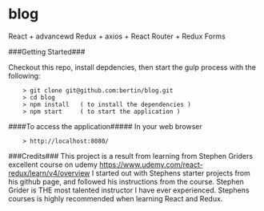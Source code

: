 # blog

React + advancewd Redux + axios + React Router + Redux Forms


###Getting Started###

Checkout this repo, install depdencies, then start the gulp process with the following:

```
	> git clone git@github.com:bertin/blog.git
	> cd blog
	> npm install	( to install the dependencies )
	> npm start		( to start the application )
```

####To access the application#####
In your web browser
```
	> http://localhost:8080/
```

###Credits###
This project is a result from learning from Stephen Griders excellent course on udemy https://www.udemy.com/react-redux/learn/v4/overview
I started out with Stephens starter projects from his github page, and followed his instructions from the course.
Stephen Grider is THE most talented instructor I have ever experienced. 
Stephens courses is highly recommended when learning React and Redux.